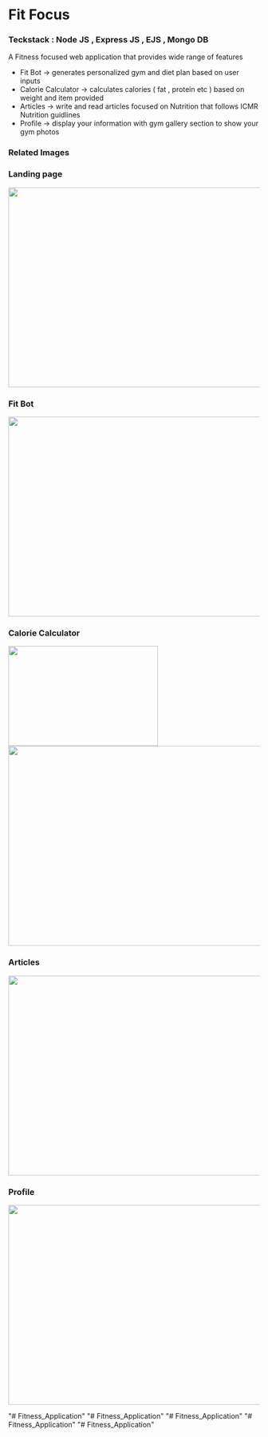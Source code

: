 # Fit Focus 
### Teckstack : Node JS , Express JS , EJS , Mongo DB 

A Fitness focused web application that provides wide range of features 
- Fit Bot -> generates personalized gym and diet plan based on user inputs
- Calorie Calculator -> calculates calories ( fat , protein etc ) based on weight and item provided 
- Articles -> write and read articles focused on Nutrition that follows ICMR Nutrition guidlines
- Profile -> display your information with gym gallery section to show your gym photos

### Related Images 

### Landing page 
<img src="https://github.com/user-attachments/assets/63621658-c715-4229-a846-3437f52a98e9" width="600" height="400">

### Fit Bot 
<img src="https://github.com/user-attachments/assets/6a28465b-d15d-4ff7-8822-fee30e4f01b0" width="600" height="400">

### Calorie Calculator 
<img src="https://github.com/user-attachments/assets/4411abb8-dc13-4370-8ce1-6e09794aafbd" width="300" height="200">
<img src="https://github.com/user-attachments/assets/afa32684-1214-4d70-bab6-d9766d4a261a" width="600" height="400">

### Articles
<img src="https://github.com/user-attachments/assets/026759ed-5700-44e1-8cee-fbf4d9f8a41a" width="600" height="400">

### Profile
<img src="https://github.com/user-attachments/assets/79ae1f22-9cd9-443d-9fe0-68699c801e13" width="600" height="400">

"# Fitness_Application" 
"# Fitness_Application" 
"# Fitness_Application" 
"# Fitness_Application" 
"# Fitness_Application" 
